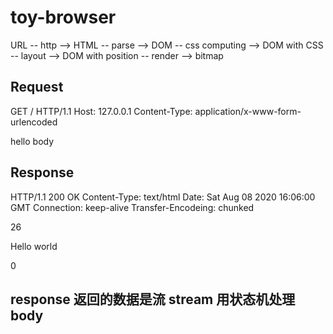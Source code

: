 # toy-browser

URL -- http --> HTML -- parse --> DOM -- css computing --> DOM with CSS -- layout --> DOM with position -- render --> bitmap


## Request
GET / HTTP/1.1
Host: 127.0.0.1
Content-Type: application/x-www-form-urlencoded

hello body

## Response
HTTP/1.1 200 OK
Content-Type: text/html
Date: Sat Aug 08 2020 16:06:00 GMT
Connection: keep-alive
Transfer-Encodeing: chunked

26
<html><body>Hello world</body></html>

0


## response 返回的数据是流 stream 用状态机处理body

## 